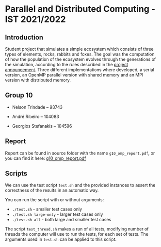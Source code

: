 # Parallel and Distributed Computing - IST 2021/2022

## Introduction

Student project that simulates a simple ecosystem which consists of three types of elements, rocks, rabbits and foxes. The goal was the computation of how the population of the ecosystem evolves through the generations of the simulation, according to the rules described in the [project announcement](doc/projPDC2122-foxesRabbits.pdf). Three different implementations where developed, a serial version, an OpenMP parallel version with shared memory and an MPI version with distributed memory.

## Group 10

-   Nelson Trindade – 93743

-   André Ribeiro – 104083

-   Georgios Stefanakis – 104596

## Report

Report can be found in source folder with the name `g10_omp_report.pdf`, or you can find it here: [g10_omp_report.pdf](doc/g10_omp_report.pdf)

## Scripts

We can use the test script `test.sh` and the provided instances to assert the correctness of the results in an automatic way.

You can run the script with or without arguments:

-   `./test.sh` - smaller test cases only
-   `./test.sh large-only` - larger test cases only
-   `./test.sh all` - both large and smaller test cases

The script `test_thread.sh` makes a run of all tests, modifying number of threads the computer will use to run the tests, for each set of tests. The arguments used in `test.sh` can be applied to this script.
